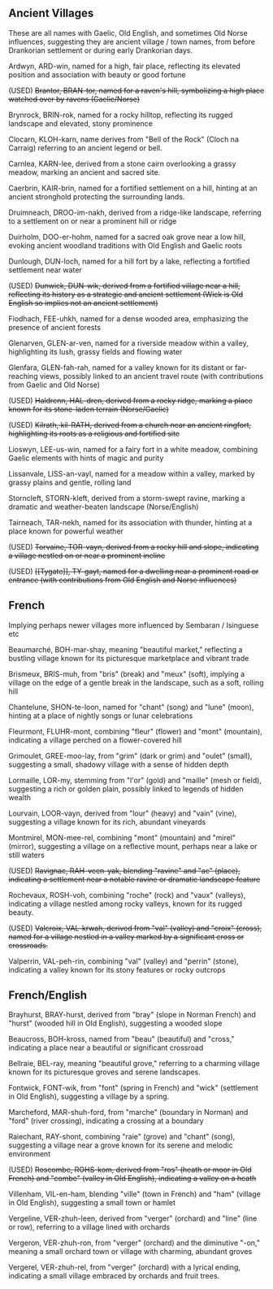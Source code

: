 ## Ancient Villages

These are all names with Gaelic, Old English, and sometimes Old Norse influences, suggesting they are ancient village / town names, from before Drankorian settlement or during early Drankorian days. 

Ardwyn, ARD-win, named for a high, fair place, reflecting its elevated position and association with beauty or good fortune

(USED) ~~Brantor, BRAN-tor, named for a raven's hill, symbolizing a high place watched over by ravens (Gaelic/Norse)~~

Brynrock, BRIN-rok, named for a rocky hilltop, reflecting its rugged landscape and elevated, stony prominence

Clocarn, KLOH-karn, name derives from "Bell of the Rock" (Cloch na Carraig) referring to an ancient legend or bell. 

Carnlea, KARN-lee, derived from a stone cairn overlooking a grassy meadow, marking an ancient and sacred site.

Caerbrin, KAIR-brin, named for a fortified settlement on a hill, hinting at an ancient stronghold protecting the surrounding lands.

Druimneach, DROO-im-nakh, derived from a ridge-like landscape, referring to a settlement on or near a prominent hill or ridge

Duirholm, DOO-er-hohm, named for a sacred oak grove near a low hill, evoking ancient woodland traditions with Old English and Gaelic roots

Dunlough, DUN-loch, named for a hill fort by a lake, reflecting a fortified settlement near water

(USED) ~~Dunwick, DUN-wik, derived from a fortified village near a hill, reflecting its history as a strategic and ancient settlement (Wick is Old English so implies not an ancient settlement)~~

Fiodhach, FEE-uhkh, named for a dense wooded area, emphasizing the presence of ancient forests

Glenarven, GLEN-ar-ven, named for a riverside meadow within a valley, highlighting its lush, grassy fields and flowing water

Glenfara, GLEN-fah-rah, named for a valley known for its distant or far-reaching views, possibly linked to an ancient travel route (with contributions from Gaelic and Old Norse)

(USED) ~~Haldrenn, HAL-dren, derived from a rocky ridge, marking a place known for its stone-laden terrain (Norse/Gaelic)~~

(USED) ~~Kilrath, kil-RATH, derived from a church near an ancient ringfort, highlighting its roots as a religious and fortified site~~

Lioswyn, LEE-us-win, named for a fairy fort in a white meadow, combining Gaelic elements with hints of magic and purity

Lissanvale, LISS-an-vayl, named for a meadow within a valley, marked by grassy plains and gentle, rolling land

Storncleft, STORN-kleft, derived from a storm-swept ravine, marking a dramatic and weather-beaten landscape (Norse/English)

Tairneach, TAR-nekh, named for its association with thunder, hinting at a place known for powerful weather

(USED) ~~Torvaine, TOR-vayn, derived from a rocky hill and slope, indicating a village nestled on or near a prominent incline~~

(USED) ~~[[Tygate]], TY-gayt, named for a dwelling near a prominent road or entrance (with contributions from Old English and Norse influences)~~

## French

Implying perhaps newer villages more influenced by Sembaran / Isinguese etc

Beaumarché, BOH-mar-shay, meaning "beautiful market," reflecting a bustling village known for its picturesque marketplace and vibrant trade

Brismeux, BRIS-muh, from "bris" (break) and "meux" (soft), implying a village on the edge of a gentle break in the landscape, such as a soft, rolling hill

Chantelune, SHON-te-loon, named for "chant" (song) and "lune" (moon), hinting at a place of nightly songs or lunar celebrations

Fleurmont, FLUHR-mont, combining "fleur" (flower) and "mont" (mountain), indicating a village perched on a flower-covered hill

Grimoulet, GREE-moo-lay, from "grim" (dark or grim) and "oulet" (small), suggesting a small, shadowy village with a sense of hidden depth

Lormaille, LOR-my, stemming from "l'or" (gold) and "maille" (mesh or field), suggesting a rich or golden plain, possibly linked to legends of hidden wealth

Lourvain, LOOR-vayn, derived from "lour" (heavy) and "vain" (vine), suggesting a village known for its rich, abundant vineyards

Montmirel, MON-mee-rel, combining "mont" (mountain) and "mirel" (mirror), suggesting a village on a reflective mount, perhaps near a lake or still waters

(USED) ~~Ravignac, RAH-veen-yak, blending "ravine" and "ac" (place), indicating a settlement near a notable ravine or dramatic landscape feature~~

Rochevaux, ROSH-voh, combining "roche" (rock) and "vaux" (valleys), indicating a village nestled among rocky valleys, known for its rugged beauty.

(USED) ~~Valcroix, VAL-krwah, derived from "val" (valley) and "croix" (cross), named for a village nestled in a valley marked by a significant cross or crossroads.~~

Valperrin, VAL-peh-rin, combining "val" (valley) and "perrin" (stone), indicating a valley known for its stony features or rocky outcrops

## French/English


Brayhurst, BRAY-hurst, derived from "bray" (slope in Norman French) and "hurst" (wooded hill in Old English), suggesting a wooded slope

Beaucross, BOH-kross, named from "beau" (beautiful) and "cross," indicating a place near a beautiful or significant crossroad

Bellraie, BEL-ray, meaning "beautiful grove," referring to a charming village known for its picturesque groves and serene landscapes.

Fontwick, FONT-wik, from "font" (spring in French) and "wick" (settlement in Old English), suggesting a village by a spring.

Marcheford, MAR-shuh-ford, from "marche" (boundary in Norman) and "ford" (river crossing), indicating a crossing at a boundary

Raiechant, RAY-shont, combining "raie" (grove) and "chant" (song), suggesting a village near a grove known for its serene and melodic environment

(USED) ~~Roscombe, ROHS-kom, derived from "ros" (heath or moor in Old French) and "combe" (valley in Old English), indicating a valley on a heath~~

Villenham, VIL-en-ham, blending "ville" (town in French) and "ham" (village in Old English), suggesting a small town or hamlet

Vergeline, VER-zhuh-leen, derived from "verger" (orchard) and "line" (line or row), referring to a village lined with orchards

Vergeron, VER-zhuh-ron, from "verger" (orchard) and the diminutive "-on," meaning a small orchard town or village with charming, abundant groves

Vergerel, VER-zhuh-rel, from "verger" (orchard) with a lyrical ending, indicating a small village embraced by orchards and fruit trees.